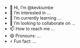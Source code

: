 - 👋 Hi, I’m @kevkiumbe
- 👀 I’m interested in ...
- 🌱 I’m currently learning ...
- 💞️ I’m looking to collaborate on ...
- 📫 How to reach me ...
- 😄 Pronouns: ...
- ⚡ Fun fact: ...

<!---
kevkiumbe/kevkiumbe is a ✨ special ✨ repository because its `README.md` (this file) appears on your GitHub profile.
You can click the Preview link to take a look at your changes.
--->
